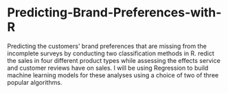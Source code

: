 # Predicting-Brand-Preferences-with-R
 Predicting the customers' brand preferences that are missing from the incomplete surveys by conducting two classification methods in R. redict the sales in four different product types while assessing the effects service and customer reviews have on sales. I will be using Regression to build machine learning models for these analyses using a choice of two of three popular algorithms.
